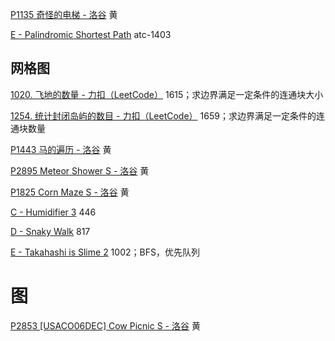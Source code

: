 

[P1135 奇怪的电梯 - 洛谷](https://www.luogu.com.cn/problem/P1135) 黄

[E - Palindromic Shortest Path](https://atcoder.jp/contests/abc394/tasks/abc394_e) atc-1403



## 网格图

[1020. 飞地的数量 - 力扣（LeetCode）](https://leetcode.cn/problems/number-of-enclaves/description/) 1615；求边界满足一定条件的连通块大小

[1254. 统计封闭岛屿的数目 - 力扣（LeetCode）](https://leetcode.cn/problems/number-of-closed-islands/description/) 1659；求边界满足一定条件的连通块数量

[P1443 马的遍历 - 洛谷](https://www.luogu.com.cn/problem/P1443) 黄

[P2895 Meteor Shower S - 洛谷](https://www.luogu.com.cn/problem/P2895) 黄

[P1825 Corn Maze S - 洛谷](https://www.luogu.com.cn/problem/P1825) 黄



[C - Humidifier 3](https://atcoder.jp/contests/abc383/tasks/abc383_c) 446

[D - Snaky Walk](https://atcoder.jp/contests/abc387/tasks/abc387_d) 817

[E - Takahashi is Slime 2](https://atcoder.jp/contests/abc384/tasks/abc384_e) 1002；BFS，优先队列

# 图

[P2853 [USACO06DEC] Cow Picnic S - 洛谷](https://www.luogu.com.cn/problem/P2853) 黄